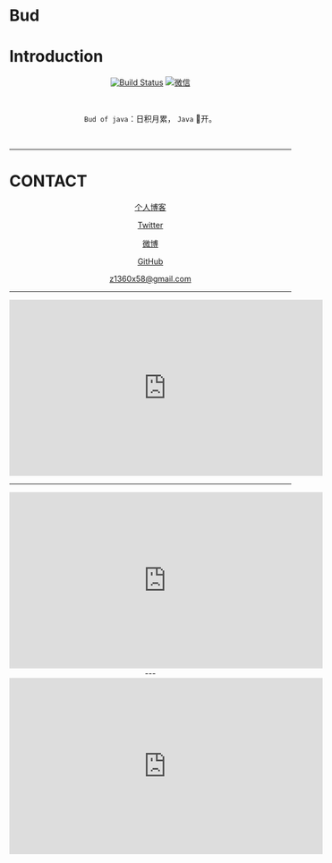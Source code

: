 # Bud

# Introduction

<div align="center">  


[![Build Status](https://travis-ci.org/crossoverJie/JCSprout.svg?branch=master)](https://travis-ci.org/crossoverJie/JCSprout)
[![微信](https://img.shields.io/badge/微信-Z1360X-yellowgreen.svg)](https://jq.wx.com/?_wv=1027&k=5HPYvQk)

[qq0groupsvg]: https://img.shields.io/badge/QQ%E7%BE%A4-787381170-yellowgreen.svg
[qq0group]: https://jq.qq.com/?_wv=1027&k=5HPYvQk


<br>


`Bud of java`：日积月累， `Java` :cherry_blossom:开。

<br/>

</div>

----------


# CONTACT

<div align="center">

[个人博客](https://moreasier.com)

[Twitter](https://twitter.com/zz1360)

[微博](http://weibo.com/zz1360 "微博")

[GitHub](https://github.com/zz1360 "github")

[z1360x58@gmail.com](mailto:z1360x58@gmail.com)

---

<iframe width="560" height="315" src="https://www.youtube.com/embed/jPCJIB1f7jk" frameborder="0" allowfullscreen></iframe>

---
<iframe width="560" height="315" src="https://www.youtube.com/embed/ecSuLdwRATI" frameborder="0" allowfullscreen></iframe>
---

<iframe width="560" height="315" src="https://www.youtube.com/embed/u2Fjzx7fC2g" frameborder="0" allow="accelerometer; autoplay; encrypted-media; gyroscope; picture-in-picture" allowfullscreen></iframe>

</div>